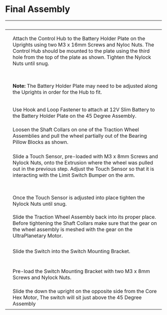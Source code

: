 # Final Assembly

| ​                                                                                                                                                                                                                                                                                                                                     | ​                                                                                                                                                                                                                                                                                                                                                                                                      |
| ------------------------------------------------------------------------------------------------------------------------------------------------------------------------------------------------------------------------------------------------------------------------------------------------------------------------------------- | ------------------------------------------------------------------------------------------------------------------------------------------------------------------------------------------------------------------------------------------------------------------------------------------------------------------------------------------------------------------------------------------------------ |
| <p>​</p><p><img src="https://2589213514-files.gitbook.io/~/files/v0/b/gitbook-legacy-files/o/assets%2F-M5yw0n8IneF5-9ybLjT%2F-MMScM2f6ycFOkfA0ZAD%2F-MMSclByZESqaaS2cq_F%2FSKV3%20-%20Class%20Bot_Add%20Control%20hub.svg?alt=media&#x26;token=de29f269-0e10-429b-a647-3fdb456d5403" alt="" data-size="original"></p>                 | <p>Attach the Control Hub to the Battery Holder Plate on the Uprights using two M3 x 16mm Screws and Nyloc Nuts. The Control Hub should be mounted to the plate using the third hole from the top of the plate as shown. Tighten the Nylock Nuts until snug.</p><p>​</p><p><strong>Note:</strong> The Battery Holder Plate may need to be adjusted along the Uprights in order for the Hub to fit.</p> |
| <p>​</p><p><img src="https://2589213514-files.gitbook.io/~/files/v0/b/gitbook-legacy-files/o/assets%2F-M5yw0n8IneF5-9ybLjT%2F-MMScM2f6ycFOkfA0ZAD%2F-MMSchqV2d0j16yW8E0f%2FSKV3%20-%20Class%20Bot_Add%20Battery.svg?alt=media&#x26;token=5eaa474f-254e-47ca-8e97-1850f48f1f06" alt="" data-size="original"></p>                       | Use Hook and Loop Fastener to attach at 12V Slim Battery to the Battery Holder Plate on the 45 Degree Assembly.                                                                                                                                                                                                                                                                                        |
| <p>​</p><p><img src="https://2589213514-files.gitbook.io/~/files/v0/b/gitbook-legacy-files/o/assets%2F-M5yw0n8IneF5-9ybLjT%2F-MMScM2f6ycFOkfA0ZAD%2F-MMScec12w5d2c_5NpWx%2FSKV3%20-%20Class%20Bot_TS%20-%20Loosen%20Wheel.svg?alt=media&#x26;token=4a028c73-bed3-4ebf-a19e-e579249444fb" alt="" data-size="original"></p>             | Loosen the Shaft Collars on one of the Traction Wheel Assemblies and pull the wheel partially out of the Bearing Pillow Blocks as shown.                                                                                                                                                                                                                                                               |
| <p>​</p><p><img src="https://2589213514-files.gitbook.io/~/files/v0/b/gitbook-legacy-files/o/assets%2F-M5yw0n8IneF5-9ybLjT%2F-MMScM2f6ycFOkfA0ZAD%2F-MMSc_xWhrII7TP4CX8T%2FSKV3%20-%20Class%20Bot_TS-%20Add%20Sensor.svg?alt=media&#x26;token=9507c706-8595-400a-9626-b68f626d6a91" alt="" data-size="original"></p>                  | <p>Slide a Touch Sensor, pre-loaded with M3 x 8mm Screws and Nylock Nuts, onto the Extrusion where the wheel was pulled out in the previous step. Adjust the Touch Sensor so that it is interacting with the Limit Switch Bumper on the arm.</p><p>​</p><p>Once the Touch Sensor is adjusted into place tighten the Nylock Nuts until snug.</p>                                                        |
| <p>​</p><p><img src="https://2589213514-files.gitbook.io/~/files/v0/b/gitbook-legacy-files/o/assets%2F-M5yw0n8IneF5-9ybLjT%2F-MMScM2f6ycFOkfA0ZAD%2F-MMScV1TpZem_oc8O_WI%2FSKV3%20-%20Class%20Bot_TS%20-%20Restore%20Wheel.svg?alt=media&#x26;token=8c57a50f-1373-4a4c-8ad6-909e61d8efc3" alt="" data-size="original"></p>            | Slide the Traction Wheel Assembly back into its proper place. Before tightening the Shaft Collars make sure that the gear on the wheel assembly is meshed with the gear on the UltraPlanetary Motor.                                                                                                                                                                                                   |
| <p>​</p><p><img src="https://2589213514-files.gitbook.io/~/files/v0/b/gitbook-legacy-files/o/assets%2F-M5yw0n8IneF5-9ybLjT%2F-MDRaMoS1o_Ko2Ik5TVR%2F-MDWVJY4shBeftIqQzXV%2FSKV3%20-%20Class%20Bot_Add%20Switch%20to%20Bracket.svg?alt=media&#x26;token=d9c21239-e06c-49d6-aa10-bbd62b3398ef" alt="" data-size="original"></p>         | Slide the Switch into the Switch Mounting Bracket.                                                                                                                                                                                                                                                                                                                                                     |
| <p>​</p><p><img src="https://2589213514-files.gitbook.io/~/files/v0/b/gitbook-legacy-files/o/assets%2F-M5yw0n8IneF5-9ybLjT%2F-MMRhIgLPv-irXg3_tVp%2F-MMSc1fpnF76alHXa1eW%2FSKV3%20-%20Class%20Bot_Add%20Screws%20to%20Swtich%20Bracke.svg?alt=media&#x26;token=d9a7c92f-a8f1-46a7-957b-4a3c4309fd56" alt="" data-size="original"></p> | Pre-load the Switch Mounting Bracket with two M3 x 8mm Screws and Nylock Nuts.                                                                                                                                                                                                                                                                                                                         |
| <p>​</p><p><img src="https://2589213514-files.gitbook.io/~/files/v0/b/gitbook-legacy-files/o/assets%2F-M5yw0n8IneF5-9ybLjT%2F-MMScM2f6ycFOkfA0ZAD%2F-MMScO7lKaDDIn2jxqZ3%2FSKV3%20-%20Class%20Bot_Slide%20Switch.svg?alt=media&#x26;token=f105406c-75d4-4e1b-b675-c7d4bcb692df" alt="" data-size="original"></p>                      | Slide the down the upright on the opposite side from the Core Hex Motor, The switch will sit just above the 45 Degree Assembly                                                                                                                                                                                                                                                                         |
